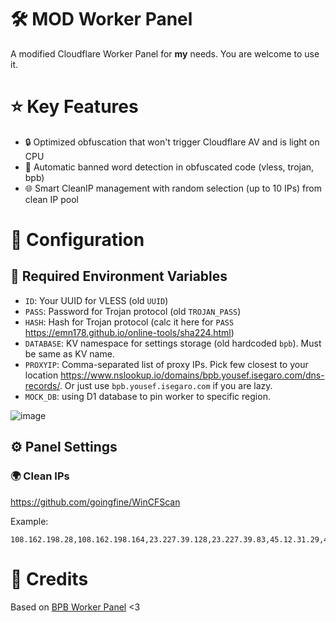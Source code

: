 # 🛠️ MOD Worker Panel

A modified Cloudflare Worker Panel for **my** needs. You are welcome to use it.

# ⭐ Key Features

- 🔒 Optimized obfuscation that won't trigger Cloudflare AV and is light on CPU
- 🚫 Automatic banned word detection in obfuscated code (vless, trojan, bpb)
- 🌐 Smart CleanIP management with random selection (up to 10 IPs) from clean IP pool

# 🚀 Configuration

## 🔑 Required Environment Variables

- `ID`: Your UUID for VLESS (old `UUID`)
- `PASS`: Password for Trojan protocol (old `TROJAN_PASS`)
- `HASH`: Hash for Trojan protocol (calc it here for `PASS` https://emn178.github.io/online-tools/sha224.html)
- `DATABASE`: KV namespace for settings storage (old hardcoded `bpb`). Must be same as KV name.
- `PROXYIP`: Comma-separated list of proxy IPs. Pick few closest to your location https://www.nslookup.io/domains/bpb.yousef.isegaro.com/dns-records/. Or just use `bpb.yousef.isegaro.com` if you are lazy.
- `MOCK_DB`: using D1 database to pin worker to specific region.

![image](https://i.imgur.com/uIwlODf.png)

## ⚙️ Panel Settings

### 🌍 Clean IPs

https://github.com/goingfine/WinCFScan

Example:

```
108.162.198.28,108.162.198.164,23.227.39.128,23.227.39.83,45.12.31.29,45.12.30.95,195.245.221.118,195.245.221.53,104.25.236.198,104.25.140.172,188.244.122.154,188.244.122.8,141.101.120.101,141.101.121.60,185.176.26.247,185.176.26.153,195.85.23.46,195.85.23.61,199.181.197.120,199.181.197.2,104.22.55.15,104.22.43.239,45.131.5.20,45.131.5.102,172.66.217.214,172.66.129.151,185.135.9.14,185.135.9.167,162.159.60.98,162.159.253.109,154.85.99.215,154.85.99.137,103.169.142.219,103.169.142.117,45.80.111.218,45.80.111.111,185.148.107.69,185.148.107.54,89.116.250.251,89.116.250.124,45.8.211.235,45.8.211.222,185.193.28.231,185.193.28.24,170.114.45.222,170.114.46.33,168.100.6.39,168.100.6.208,104.24.192.66,104.24.86.106,31.43.179.166,31.43.179.153,188.42.88.124,188.42.88.206,104.20.42.62,104.20.127.20,104.19.5.69,104.19.145.125,188.114.97.155,188.114.99.212,156.238.19.229,156.238.19.195,185.162.230.167,185.162.230.98,194.152.44.102,194.152.44.236,172.64.69.108,45.85.118.28,45.85.119.170,147.78.140.125,147.78.140.56,190.93.247.239,190.93.244.35,205.233.181.138,205.233.181.84,159.246.55.144,159.246.55.125,66.235.200.53,66.235.200.105,185.146.173.37,185.146.173.44,185.221.160.29,185.221.160.225,192.65.217.189,192.65.217.113,172.67.11.230,172.67.27.97,104.27.127.11,104.27.11.55,104.21.61.199,104.21.231.8,160.153.0.59,160.153.0.182,185.174.138.94,185.174.138.241,45.142.120.55,45.142.120.9,45.159.216.46,45.159.217.230,103.160.204.250,103.160.204.48,154.83.2.152,154.83.2.124,194.53.53.76,194.53.53.37,162.251.82.95,162.251.82.132,141.193.213.87,141.193.213.239,185.238.228.54,185.238.228.122,185.59.218.169,185.59.218.219,108.165.216.31,108.165.216.72,159.112.235.13,159.112.235.191,193.9.49.201,193.9.49.187,66.81.247.158,66.81.247.95,193.227.99.7,193.227.99.123,91.193.59.7,91.193.58.184,194.36.55.59,194.36.55.183,198.41.201.130,198.41.216.12,185.18.250.223,185.18.250.98,147.185.161.48,147.185.161.195,104.16.74.225,104.16.96.97,185.170.166.169,185.170.166.127,104.254.140.79,104.254.140.243,103.21.244.96,103.21.244.5,104.26.5.39,173.245.59.126,173.245.49.227,104.31.16.99,104.31.16.236,104.18.73.253,104.18.240.219
```

# 📝 Credits

Based on [BPB Worker Panel](https://github.com/bia-pain-bache/BPB-Worker-Panel) <3
